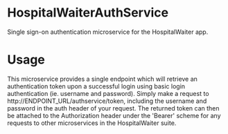 # HospitalWaiterAuthService
Single sign-on authentication microservice for the HospitalWaiter app.

# Usage
This microservice provides a single endpoint which will retrieve an authentication token upon a successful login using basic login authentication (ie. username and password). Simply make a request to http://ENDPOINT_URL/authservice/token, including the username and password in the auth header of your request. The returned token can then be attached to the Authorization header under the 'Bearer' scheme for any requests to other microservices in the HospitalWaiter suite.
